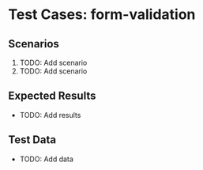 # Test Cases: form-validation

## Scenarios
1. TODO: Add scenario
2. TODO: Add scenario

## Expected Results
- TODO: Add results

## Test Data
- TODO: Add data
